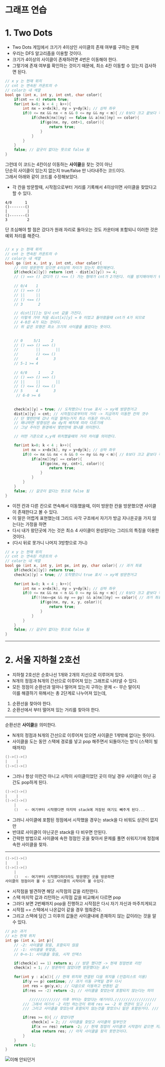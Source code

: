 그래프 연습
=======================
# 1. Two Dots

* Two Dots 게임에서 크기가 4이상인 사이클의 존재 여부를 구하는 문제  
* 우리는 DFS 알고리즘을 이용할 것이다.   
* 크기가 4이상의 사이클이 존재하려면 4번은 이동해야 한다.  
* 그렇기에 존재 여부를 확인하는 것이기 때문에, 최소 4칸 이동할 수 있는지 검사하면 된다.   

```c++
// x y 는 현재 위치  
// cnt 는 연속된 카운트의 수  
// color는 내 색깔  
bool go (int x, int y, int cnt, char color){
	if(cnt == 4) return true;
	for(int k=0; k < 4 ; k++){
		int nx = x+dx[k], ny = y+dy[k]; // 상하 좌우   
		if(0 <= nx && nx < n && 0 <= ny && ny < m){ // 0보다 크고 끝보다 작으면 -> 다음 이동
			if(check[nx][ny] == false && a[nx][ny] == color){
				if(go(nx, ny, cnt+1, color)){ 
					return true;
				}
			}
		}
	}
	false; // 갈곳이 없다는 뜻으로 false 됨
}
```
그런데 이 코드는 4칸이상 이동하는 **사이클**을 찾는 것이 아닌      
단순히 사이클이 있는지 없는지 true/false 만 나타내주는 코드이다.      
그래서 아래와 같이 코드를 수정해보았다.  

* 각 칸을 방문할때, 시작점으로부터 거리를 기록해서 4이상이면 사이클을 찾았다고 할 수 있다.  
```
4/0      1
()-------()
|         |
()-------()
3         2
```
단 조심해야 할 점은 갔다가 원래 자리로 돌아오는 것도 카운터에 포함되니 이러한 것은 예외 처리를 해준다.   

```c++

// x y 는 현재 위치  
// cnt 는 연속된 카운트의 수  
// color는 내 색깔  
bool go (int x, int y, int cnt, char color){
	// 이미 방문한적 있으면 4이상의 차이가 있는지 확인해본다.  
	if(check[x][y]) return (cnt - dist[x][y]) >= 4; 
	// () ==> () 갔다가 () <== () 가는 형태가 cnt가 2가된다. 이를 방지해야하기 위해 작성했다.   
	
	// 0/4    1
	// () ==> ()     
	// ||	  ||
	// () <== () 
	// 3       2

	// dist[][]는 당시 cnt 값을 가진다.
	// 이렇게 가야 처음 dist[x][y] = 0 이었고 돌아왔을때 cnt가 4가 되므로
	// 4-0은 4가 되는 것이다.  
	// 위 같은 모형은 최소 크기의 사이클을 돌았다는 뜻이다.   
	
  
	// 0     5/1     2       
	// () ==> () ==> ()     
	//        ||	   ||
	//        () <== () 
	//        4       3
  	// 5-1 >= 4
  
  	// 6/0     1     2       
	// () ==> () ==> ()     
	// ||     ||	   ||
	// () <== () <== () 
	// 5      4       3
 	 // 6-0 >= 6
  
  
	check[x][y] = true; // 도착했으니 true 표시 -> xy에 방문한거고  
	dist[x][y] = cnt; // 시작점으로부터의 거리 -> 지금까지 이동한 칸의 갯수
	// 단 몇번만에 갔냐 이걸 말하는거지 최소 이동은 아니다.  
	// 왜냐하면 방향성은 dx dy의 배치에 따라 다르기에 
	// 그냥 주어진 환경에서 몇번만에 왔냐를 의미한다.  

	// 어떤 기준으로 x,y에 위치했을때의 거리 차이를 의미한다.  

	for(int k=0; k < 4 ; k++){
		int nx = x+dx[k], ny = y+dy[k]; // 상하 좌우   
		if(0 <= nx && nx < n && 0 <= ny && ny < m){ // 0보다 크고 끝보다 작으면 -> 다음 이동
			if(a[nx][ny] == color){
				if(go(nx, ny, cnt+1, color)){ 
					return true;
				}
			}
		}
	}
	false; // 갈곳이 없다는 뜻으로 false 됨
}
```
    
* 이전 칸과 다른 칸으로 연속해서 이동했을때, 이미 방문한 칸을 방문했으면 사이클이 존재한다고 볼 수 있다.       
* 이 말은 어렵게 표현했는데 그리드 사각 구조에서 자기가 방금 지나온곳을 가지 않는다는 가정을 하면     
* 다시 내가 왔던곳에 가는 것은 최소 4 사이클이 완성된다는 그리드의 특징을 이용한 것이다.      
* (다시 뒤로 못가니 나머지 3방향으로 가니)       
   
```c++
// x y 는 현재 위치  
// cnt 는 연속된 카운트의 수  
// color는 내 색깔  
bool go (int x, int y, int px, int py, char color){ // 과거 좌표
	if(check[x][y]) return true;
	check[x][y] = true; // 도착했으니 true 표시 -> xy에 방문한거고  
	
	for(int k=0; k < 4 ; k++){
		int nx = x+dx[k], ny = y+dy[k]; // 상하 좌우   
		if(0 <= nx && nx < n && 0 <= ny && ny < m){ // 0보다 크고 끝보다 작으면 -> 다음 이동
			if(!(nx==px && ny == py) && a[nx][ny] == color){ // 과거 좌표가 아닐경우
				if(go(nx, ny, x, y, color)){ 
					return true;
				}
			}
		}
	}
	false; // 갈곳이 없다는 뜻으로 false 됨
}
```
    
***
# 2. 서울 지하철 2호선    
* 지하철 2호선은 순호나선 1개와 2개의 지선으로 이루어져 있다.  
* N개의 정점과 N개의 간선으로 이루어져 있는 그래프로 나타낼 수 있다.  
* 모든 정점이 순환선과 얼마나 떨어져 있는지 구하는 문제 <- 무슨 말이지  
이를 해결하기 위해서는 총 2단계로 나누어져 있는데,   
1. 순환선을 찾아야 한다.  
2. 순환선에서 부터 떨어져 있는 거리를 찾아야 한다. 
___
순환선은 **사이클**을 의미한다.    
* N개의 정점과 N개의 간선으로 이루어져 있으면 사이클은 1개밖에 없다는 뜻이다.  
* 사이클을 도는 동안 스택에 경로를 넣고 pop 해주면서 되돌아가는 방식 (스택이 빌때까지)    

```c++
()->()->()
|	 |
()->()->()
```

* 그러나 항상 이런건 아니고 시작이 사이클이었던 곳이 아닐 경우 사이클이 아닌 공간도 pop하게 된다. 

```c++
()->()->()
|	 |
()->()->()
    |
    ()   <- 여기부터 시작했다면 마지막 stack에 저장된 여기도 빼주게 된다...
```
* 그러니 사이클에 포함된 정점에서 시작했을 경우는 stack을 다 비워도 상관이 없지만 
* 반대로 사이클이 아닌곳은 stack을 다 비우면 안된다.  
* 간략한 방법으로 사이클에 속한 정점인 곳을 찾아서 문제를 풀면 쉬워지기에 정점에 속한 사이클을 찾자.      
___
```c++
()->()->()
|	 |
()->()->()
    |
    ()   <- 여기부터 시작했다하더라도 방문했던 곳을 방문하면 
사이클의 정점이라 볼 수 있고 사이클의 시작이라 볼 수있다.
```
* 시작점을 발견하면 해당 시작점의 값을 리턴한다.
* 스택 마지막 값과 리턴하는 시작점 값을 비교해서 다르면 pop
* 그러다 보면 2번째까지 pop을 진행하고 시작점은 다시 자기 자신과 마주치게되고
* 시작점 == 스택에서 나온값이 같을 경우 멈춰준다.
* 그리고 스택에 담긴 그 이후의 값들은 사이클내에 존재하지 않는 값이라는 것을 알 수 있다.  

```c++
// p는 과거
// x는 현재 위치 
int go (int x, int p){
	// -2: 사이클을 찾음, 포함되지 않음
	// -1: 사이클을 못찾음, 
	// 0~n-1: 사이클을 찾음, 시작 인덱스  

	if(check[x] == 1) return x; // 방문 했다면 -> 현재 정점번호 리턴 
	check[x] = 1; // 방문하지 않았다면 방문했다는 표시
	
	for(int y : a[x]){ // 현재 위치와 연결된 다음 위치들 (인접리스트 이용) 
		if(y == p) continue; // 과거 이동 구역일 경우 다시 
		int res = go(y,x); // 다음으로 이동하고 반환된 값 
		if(res == -2) return -2; // 사이클을 찾았는데 포함되지 않는다는 의미 

		   ////////////// 이후 부터는 찾았다는 얘기이다.///////////////////
		/// 그래서 여기서 -2 리턴 하는것이 위에 res == -2 와 연관이 있고 ///
		/// 그리고 사이클을 찾았는데 포함되지 않는것을 찾았으니 밑은 포함된거다. ///

		if(res >= 0){ // 찾았다면 
			check[x] = 2; // 사이클을 찾았고 사이클의 일부인것  
			if(x == res) return -2; // 현재 정점이 사이클과 시작점이 같으면 지금부터 리턴되는 정점은 사이클에 포함되지 않는 정점이다.
			else return res; // 아직 사이클을 찾지 못한것이다.  
		}
	}
	return -1;
}
```
![이해 안되던거](https://user-images.githubusercontent.com/50267433/84262607-d8bda380-ab58-11ea-8328-2f6845ccc181.jpg)

